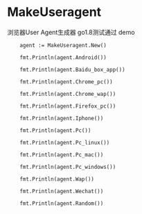 # MakeUseragent
浏览器User Agent生成器
go1.8测试通过
demo
	
	    agent := MakeUseragent.New()
  
	    fmt.Println(agent.Android())
  
	    fmt.Println(agent.Baidu_box_app())
  
	    fmt.Println(agent.Chrome_pc())
  
	    fmt.Println(agent.Chrome_wap())
  
	    fmt.Println(agent.Firefox_pc())
  
	    fmt.Println(agent.Iphone())
  
	    fmt.Println(agent.Pc())
  
	    fmt.Println(agent.Pc_linux())
  
	    fmt.Println(agent.Pc_mac())
  
	    fmt.Println(agent.Pc_windows())
  
	    fmt.Println(agent.Wap())
  
	    fmt.Println(agent.Wechat())
  
	    fmt.Println(agent.Random())
  
  
